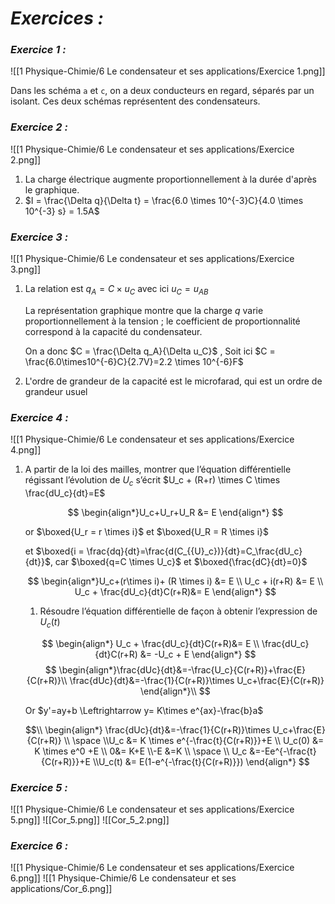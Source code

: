 # _**Exercices :**_

### _**Exercice 1 :**_

![[1 Physique-Chimie/6 Le condensateur et ses applications/Exercice 1.png]]

Dans les schéma `a` et `c`, on a deux conducteurs en regard, séparés par un isolant. Ces deux schémas représentent des condensateurs.
### _**Exercice 2 :**_

![[1 Physique-Chimie/6 Le condensateur et ses applications/Exercice 2.png]]

1. La charge électrique augmente proportionnellement à la durée d'après le graphique.
2. $I = \frac{\Delta q}{\Delta t} = \frac{6.0 \times 10^{-3}C}{4.0 \times 10^{-3} s} = 1.5A$
### _**Exercice 3 :**_

![[1 Physique-Chimie/6 Le condensateur et ses applications/Exercice 3.png]]

1. La relation est $q_A = C \times u_C$ avec ici $u_C = u_{AB}$

	La représentation graphique montre que la charge $q$ varie proportionnellement à la tension ; le coefficient de proportionnalité correspond à la capacité du condensateur.

	On a donc $C = \frac{\Delta q_A}{\Delta u_C}$ , Soit ici $C = \frac{6.0\times10^{-6}C}{2.7V}=2.2 \times 10^{-6}F$
2. L'ordre de grandeur de la capacité est le microfarad, qui est un ordre de grandeur usuel 
### _**Exercice 4 :**_

![[1 Physique-Chimie/6 Le condensateur et ses applications/Exercice 4.png]]

1. A partir de la loi des mailles, montrer que l’équation différentielle régissant l’évolution de $U_c$ s’écrit $U_c + (R+r) \times C \times \frac{dU_c}{dt}=E$
	
	$$
	\begin{align*}U_c+U_r+U_R &= E \end{align*}
	$$
	
	or $\boxed{U_r = r \times i}$ et $\boxed{U_R = R \times i}$
	
	et $\boxed{i = \frac{dq}{dt}=\frac{d(C_{{U}_c})}{dt}=C_\frac{dU_c}{dt}}$, car $\boxed{q=C \times U_c}$ et $\boxed{\frac{dC}{dt}=0}$
	
	$$
	\begin{align*}U_c+(r\times i)+ (R \times i) &= E \\ U_c + i(r+R) &= E \\ U_c + \frac{dU_c}{dt}C(r+R)&= E \end{align*}
	$$
	1. Résoudre l’équation différentielle de façon à obtenir l’expression de $U_c(t)$
	
	$$
	\begin{align*} U_c + \frac{dU_c}{dt}C(r+R)&= E \\ \frac{dU_c}{dt}C(r+R) &= -U_c + E \end{align*}
	$$
	$$
	\begin{align*}\frac{dUc}{dt}&=-\frac{U_c}{C(r+R)}+\frac{E}{C(r+R)}\\ \frac{dUc}{dt}&=-\frac{1}{C(r+R)}\times U_c+\frac{E}{C(r+R)} 
	\end{align*}\\
	$$


	Or $y'=ay+b \Leftrightarrow y= K\times e^{ax}-\frac{b}a$


	$$\\
	\begin{align*} \frac{dUc}{dt}&=-\frac{1}{C(r+R)}\times U_c+\frac{E}{C(r+R)} \\ \space \\U_c &= K \times e^{-\frac{t}{C(r+R)}}+E \\ U_c(0) &= K \times e^0 +E \\ 0&= K+E \\-E &=K \\ \space \\ U_c &=-Ee^{-\frac{t}{C(r+R)}}+E \\U_c(t) &= E(1-e^{-\frac{t}{C(r+R)}}) \end{align*}
	$$
### _**Exercice 5 :**_

![[1 Physique-Chimie/6 Le condensateur et ses applications/Exercice 5.png]]
![[Cor_5.png]]
![[Cor_5_2.png]]

### _**Exercice 6 :**_

![[1 Physique-Chimie/6 Le condensateur et ses applications/Exercice 6.png]]
![[1 Physique-Chimie/6 Le condensateur et ses applications/Cor_6.png]]
